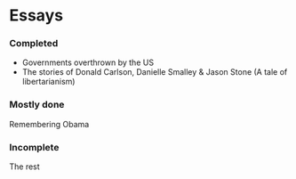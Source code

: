 # Essays

### Completed

* Governments overthrown by the US
* The stories of Donald Carlson, Danielle Smalley & Jason Stone (A tale of libertarianism)

### Mostly done

Remembering Obama

### Incomplete

The rest
